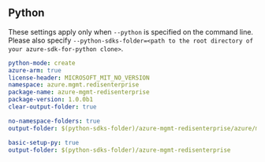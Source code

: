## Python

These settings apply only when `--python` is specified on the command line.
Please also specify `--python-sdks-folder=<path to the root directory of your azure-sdk-for-python clone>`.

```yaml $(python) && $(track2)
python-mode: create
azure-arm: true
license-header: MICROSOFT_MIT_NO_VERSION
namespace: azure.mgmt.redisenterprise
package-name: azure-mgmt-redisenterprise
package-version: 1.0.0b1
clear-output-folder: true
```

```yaml $(python) && $(python-mode) == 'update'
no-namespace-folders: true
output-folder: $(python-sdks-folder)/azure-mgmt-redisenterprise/azure/mgmt/redisenterprise
```
```yaml $(python) && $(python-mode) == 'create'
basic-setup-py: true
output-folder: $(python-sdks-folder)/azure-mgmt-redisenterprise
```
